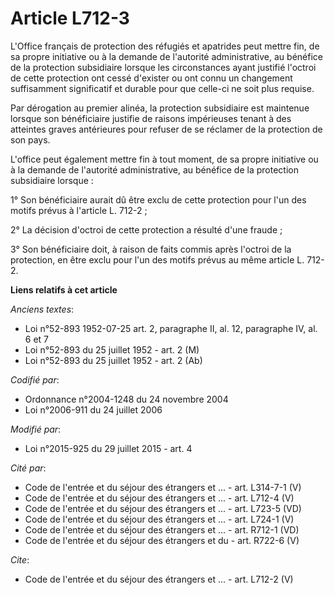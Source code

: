 # Article L712-3

L'Office français de protection des réfugiés et apatrides peut mettre fin, de sa propre initiative ou à la demande de
l'autorité administrative, au bénéfice de la protection subsidiaire lorsque les circonstances ayant justifié l'octroi de
cette protection ont cessé d'exister ou ont connu un changement suffisamment significatif et durable pour que celle-ci ne
soit plus requise. 

Par dérogation au premier alinéa, la protection subsidiaire est maintenue lorsque son bénéficiaire justifie de raisons
impérieuses tenant à des atteintes graves antérieures pour refuser de se réclamer de la protection de son pays. 

L'office peut également mettre fin à tout moment, de sa propre initiative ou à la demande de l'autorité administrative, au
bénéfice de la protection subsidiaire lorsque : 

1° Son bénéficiaire aurait dû être exclu de cette protection pour l'un des motifs prévus à l'article L. 712-2 ; 

2° La décision d'octroi de cette protection a résulté d'une fraude ; 

3° Son bénéficiaire doit, à raison de faits commis après l'octroi de la protection, en être exclu pour l'un des motifs prévus
au même article L. 712-2.

**Liens relatifs à cet article**

_Anciens textes_:

  - Loi n°52-893 1952-07-25 art. 2, paragraphe II, al. 12, paragraphe IV, al. 6 et 7
  - Loi n°52-893 du 25 juillet 1952 - art. 2 (M)
  - Loi n°52-893 du 25 juillet 1952 - art. 2 (Ab)

_Codifié par_:

  - Ordonnance n°2004-1248 du 24 novembre 2004
  - Loi n°2006-911 du 24 juillet 2006

_Modifié par_:

  - Loi n°2015-925 du 29 juillet 2015 - art. 4

_Cité par_:

  - Code de l'entrée et du séjour des étrangers et ... - art. L314-7-1 (V)
  - Code de l'entrée et du séjour des étrangers et ... - art. L712-4 (V)
  - Code de l'entrée et du séjour des étrangers et ... - art. L723-5 (VD)
  - Code de l'entrée et du séjour des étrangers et ... - art. L724-1 (V)
  - Code de l'entrée et du séjour des étrangers et ... - art. R712-1 (VD)
  - Code de l'entrée et du séjour des étrangers et du  - art. R722-6 (V)

_Cite_:

  - Code de l'entrée et du séjour des étrangers et ... - art. L712-2 (V)
